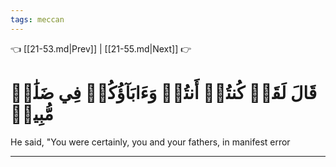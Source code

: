```yaml
---
tags: meccan
---
```


👈 [[21-53.md|Prev]] | [[21-55.md|Next]] 👉

# قَالَ لَقَدۡ كُنتُمۡ أَنتُمۡ وَءَابَآؤُكُمۡ فِي ضَلَٰلٖ مُّبِينٖ

He said, "You were certainly, you and your fathers, in manifest error

---

